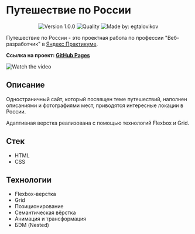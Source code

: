 # Путешествие по России

<p align="center">
    <img alt="Version 1.0.0" src="https://img.shields.io/badge/version-1.0.0-blue" />
    <img alt="Quality" src="https://img.shields.io/badge/status-release-orange.svg" >
    <img alt="Made by: egtalovikov" src="https://img.shields.io/badge/made%20by-egtalovikov-blue" />
</p>

Путешествие по России - это проектная работа по профессии "Веб-разработчик" в [Яндекс Практикумe](https://praktikum.yandex.ru "Яндекс Практикум").

**Ссылка на проект: [GitHub Pages](https://egtalovikov.github.io/russian-travel/)**

![Watch the video](./public/preview.gif)

## Описание

Одностраничный сайт, который посвящен теме путешествий, наполнен описаниями и фотографиями мест, приводятся интересные локации в России.

Адаптивная верстка реализована с помощью технологий Flexbox и Grid.

## Стек

* HTML
* CSS

## Технологии

* Flexbox-верстка
* Grid
* Позиционирование
* Семантическая вёрстка
* Анимация и трансформация
* БЭМ (Nested)
